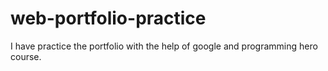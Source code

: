 # web-portfolio-practice
I have practice the portfolio with the help of google and programming hero course.